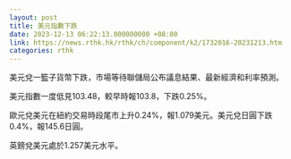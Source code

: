 ```yaml
---
layout: post
title: 美元指數下跌
date: 2023-12-13 06:22:13.000000000 +08:00
link: https://news.rthk.hk/rthk/ch/component/k2/1732016-20231213.htm
categories: rthk
---
```


美元兌一籃子貨幣下跌，市場等待聯儲局公布議息結果、最新經濟和利率預測。

美元指數一度低見103.48，較早時報103.8，下跌0.25%。

歐元兌美元在紐約交易時段尾市上升0.24%，報1.079美元。美元兌日圓下跌0.4%，報145.6日圓。

英鎊兌美元處於1.257美元水平。
